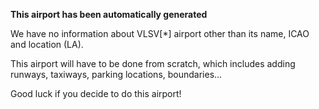 **This airport has been automatically generated**

We have no information about VLSV[*] airport other than its name, ICAO and location (LA).

This airport will have to be done from scratch, which includes adding runways, taxiways, parking locations, boundaries...

Good luck if you decide to do this airport!